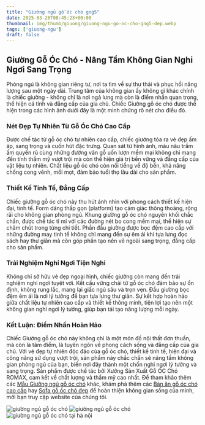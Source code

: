 ```yaml
---
title: "Giường ngủ gỗ óc chó gng5"
date: 2025-03-26T08:45:23+00:00
thumbnail: img/thumb/giuong/giuong-ngu-go-oc-cho-gng5-dep.webp
tags: ['giuong-ngu']
draft: false
---
```

## Giường Gỗ Óc Chó - Nâng Tầm Không Gian Nghỉ Ngơi Sang Trọng

Phòng ngủ là không gian riêng tư, nơi ta tìm về sự thư thái và phục hồi năng lượng sau một ngày dài. Trung tâm của không gian ấy không gì khác chính là chiếc giường - không chỉ là nơi ngả lưng mà còn là điểm nhấn quan trọng, thể hiện cá tính và đẳng cấp của gia chủ. Chiếc Giường gỗ óc chó được thể hiện trong các hình ảnh dưới đây là một minh chứng rõ nét cho điều đó.

### Nét Đẹp Tự Nhiên Từ Gỗ Óc Chó Cao Cấp

Được chế tác từ gỗ óc chó tự nhiên cao cấp, chiếc giường tỏa ra vẻ đẹp ấm áp, sang trọng và cuốn hút đặc trưng. Quan sát từ hình ảnh, màu nâu trầm ấm quyến rũ cùng những đường vân gỗ uốn lượn mềm mại không chỉ mang đến tính thẩm mỹ vượt trội mà còn thể hiện giá trị bền vững và đẳng cấp của vật liệu tự nhiên. Chất liệu gỗ óc chó còn nổi tiếng về độ bền, khả năng chống cong vênh, mối mọt, đảm bảo tuổi thọ lâu dài cho sản phẩm.

### Thiết Kế Tinh Tế, Đẳng Cấp

Chiếc giường gỗ óc chó này thu hút ánh nhìn với phong cách thiết kế hiện đại, tinh tế. Form dáng thấp gọn (platform) tạo cảm giác thông thoáng, rộng rãi cho không gian phòng ngủ. Khung giường gỗ óc chó nguyên khối chắc chắn, được chế tác tỉ mỉ với các đường nét bo cong mềm mại, thể hiện sự chăm chút trong từng chi tiết. Phần đầu giường được bọc đệm cao cấp với những đường may tinh tế không chỉ mang đến sự êm ái khi tựa lưng đọc sách hay thư giãn mà còn góp phần tạo nên vẻ ngoài sang trọng, đẳng cấp cho sản phẩm.

### Trải Nghiệm Nghỉ Ngơi Tiện Nghi

Không chỉ sở hữu vẻ đẹp ngoại hình, chiếc giường còn mang đến trải nghiệm nghỉ ngơi tuyệt vời. Kết cấu vững chãi từ gỗ óc chó đảm bảo sự ổn định, không rung lắc, mang lại giấc ngủ sâu và trọn vẹn. Đầu giường bọc đệm êm ái là nơi lý tưởng để bạn tựa lưng thư giãn. Sự kết hợp hoàn hảo giữa chất liệu tự nhiên cao cấp và thiết kế thông minh, tiện lợi tạo nên một không gian nghỉ ngơi lý tưởng, giúp bạn tái tạo năng lượng mỗi ngày.

### Kết Luận: Điểm Nhấn Hoàn Hảo

Chiếc Giường gỗ óc chó này không chỉ là một món đồ nội thất đơn thuần, mà còn là tâm điểm, là tuyên ngôn về phong cách sống và đẳng cấp của gia chủ. Với vẻ đẹp tự nhiên độc đáo của gỗ óc chó, thiết kế tinh tế, hiện đại và công năng sử dụng vượt trội, sản phẩm này chắc chắn sẽ nâng tầm không gian phòng ngủ của bạn, biến nơi đây thành một chốn nghỉ ngơi lý tưởng và sang trọng. Sản phẩm được chế tác bởi Xưởng Sản Xuất Gỗ ÓC Chó ROMAX, cam kết về chất lượng và thẩm mỹ cao nhất. Để tham khảo thêm các [Mẫu Giường ngủ gỗ óc chó](https://romax.vn/danh-muc/phong-ngu/giuong-go-oc-cho/) khác, khám phá thêm các [Bàn ăn gỗ óc chó cao cấp](https://romax.vn/danh-muc/phong-bep/ban-an-go-oc-cho/) hay [Sofa gỗ óc chó đẹp](https://romax.vn/danh-muc/phong-khach/sofa-go-oc-cho/) để hoàn thiện không gian sống của mình, mời bạn truy cập website của chúng tôi.

![giường ngủ gỗ óc chó](/img/giuong/gng5/giuong-ngu-go-oc-cho-gng5-00-23.webp)
![giường ngủ gỗ óc chó](/img/giuong/gng5/giuong-ngu-go-oc-cho-gng5-00-24.webp)
![giường ngủ gỗ óc chó tại hà nội](/img/giuong/gng5/giuong-ngu-go-oc-cho-gng5-00-25.webp)